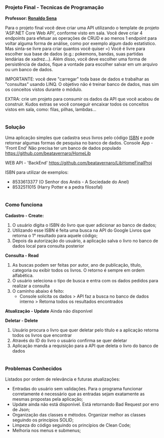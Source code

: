 # 
### **Projeto Final - Tecnicas de Programação**
**Professor: [Ronaldo Sena](https://ronaldosena.com/)**

Para o projeto final você deve criar uma API utilizando o template de projeto 'ASP.NET Core Web API', conforme visto em sala.
Você deve criar 4 endpoints para efetuar as operações de CRUD e ao menos 1 endpoint para voltar alguma forma de análise, como por exemplo algum dado estatístico. Mas sinta-se livre para criar quantos você quiser =)
Você é livre para escolher sua base de dados (e.g.: pokemons, bandas, suas partidas lendárias de xadrez...). Além disso, você deve escolher uma forma de persistência de dados, fique a vontade para escolher salvar em um arquivo ou um banco de dados.

IMPORTANTE: você deve "carregar" toda base de dados e trabalhar as "consultas" usando LINQ. O objetivo não é treinar banco de dados, mas sim os conceitos vistos durante o módulo.

EXTRA: crie um projeto para consumir os dados da API que você acabou de construir. Kudos extras se você conseguir encaixar todos os conceitos vistos em sala, como: filas, pilhas, lambdas...
#
### Solução
Uma aplicação simples que cadastra seus livros pelo código [ISBN](https://www.cblservicos.org.br/isbn/o-que-e-isbn/#:~:text=O%20ISBN%20%28International%20Standard%20Book,como%20livros,%20artigos%20e%20apostilas.) e pode retornar algumas formas de pesquisa no banco de dados.
Console App - 'Front End' Não precisa ter um banco de dados populado
https://github.com/beatavernaro/HomeLib

WEB API - 'BackEnd' https://github.com/beatavernaro/LibHomeFinalProj

ISBN para utilizar de exemplos: 
- 8533613377 (O Senhor dos Anéis - A Sociedade do Anel)
- 8532511015 (Harry Potter e a pedra filosofal)

#
### Como funciona
**Cadastro - Create:**
 1. O usuário digita o ISBN do livro que quer adicionar ao banco de dados;
 2. Utilizando esse ISBN é feita uma busca na API do Google Livros que retorna o 1° resultado para aquele código;
 3. Depois da autorização do usuário, a aplicação salva o livro no banco de dados local para consulta posterior

**Consulta - Read**

 1. As buscas podem ser feitas por autor, ano de publicação, título, categoria ou exibir todos os livros. O retorno é sempre em ordem alfabética.
 2. O usuário seleciona o tipo de busca e entra com os dados pedidos para realizar a consulta
 3. O caminho abaixo é feito:
	 - Console solicita os dados > API faz a busca no banco de dados interno > Retorna todos os resultados encontrados

**Atualização - Update**
Ainda não disponível

**Deletar - Delete**

 1. Usuário procura o livro que quer deletar pelo título e a aplicação retorna todos os livros que encontrar
 2. Através do ID do livro o usuário confirma se quer deletar
 3. Aplicação manda a requisição para a API que deleta o livro do banco de dados
#
### Problemas Conhecidos
Listados por ordem de relevância e futuras atualizações:
- Entradas do usuário sem validações. Para o programa funcionar corretamente é necessário que as entradas sejam exatamente as mesmas propostas pela aplicação;
- Update ainda não está disponível. Está retornando Bad Request por erro de Json;
- Organização das classes e métodos. Organizar melhor as classes seguindo os princípios SOLID;
- Limpeza do código seguindo os princípios de Clean Code;
- Melhoria nos menus e submenus;
